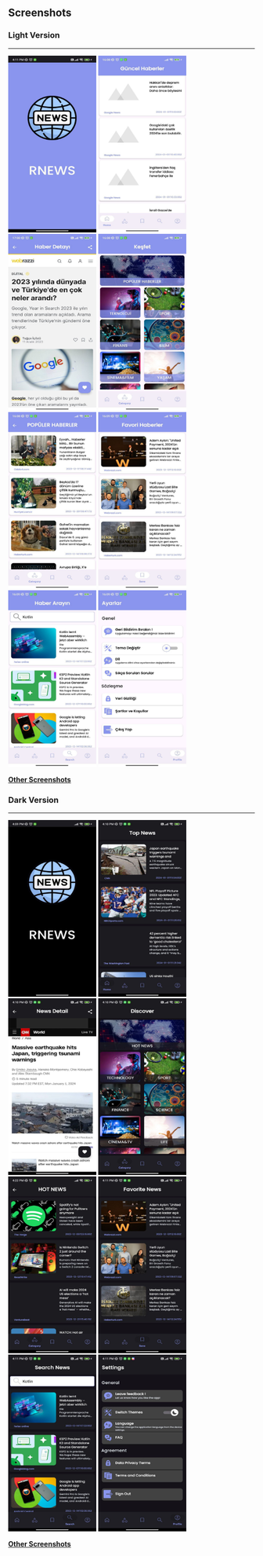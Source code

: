 ## Screenshots

### Light Version

***
<div>
<img src="Screenshoots/splash.jpg" width="180" height="360" float:left>
<img src="Screenshoots/news.jpg" width="180" height="360" float:left>
<img src="Screenshoots/details.jpg" width="180" height="360" float:left>
<img src="Screenshoots/discover.jpg" width="180" height="360" float:left>
<img src="Screenshoots/category.jpg" width="180" height="360" float:left>
<img src="Screenshoots/save.jpg" width="180" height="360" float:left>

<img src="Screenshoots/search.jpg" width="180" height="360" float:left>
<img src="Screenshoots/settings.jpg" width="180" height="360" float:left >

**[Other Screenshots](Screenshoots)**

</div>

### Dark Version

***
<div>
<img src="Screenshoots/dark_splash.jpg" width="180" height="360" float:left>
<img src="Screenshoots/dark_news.jpg" width="180" height="360" float:left>  
<img src="Screenshoots/dark_details.jpg" width="180" height="360" float:left>
<img src="Screenshoots/dark_discover.jpg" width="180" height="360" float:left>
<img src="Screenshoots/dark_category.jpg" width="180" height="360" float:left>
<img src="Screenshoots/dark_save.jpg" width="180" height="360" float:left>
<img src="Screenshoots/dark_search.jpg" width="180" height="360" float:left>
<img src="Screenshoots/dark_settings.jpg" width="180" height="360" float:left>



**[Other Screenshots](Screenshoots)**

</div>

